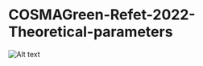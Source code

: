 # COSMAGreen-Refet-2022-Theoretical-parameters


![Alt text](relative/path/to/img.jpg?raw=true "Title")

